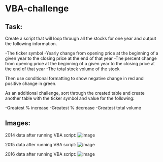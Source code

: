 # VBA-challenge

## Task:

Create a script that will loop through all the stocks for one year and output the following information.

  -The ticker symbol
  -Yearly change from opening price at the beginning of a given year to the closing price at the end of that year
  -The percent change from opening price at the beginning of a given year to the closing price at the end of that year
  -The total stock volume of the stock

Then use conditional formatting to show negative change in red and positive change in green.

As an additional challenge, sort through the created table and create another table with the ticker symbol and value for the following:

  -Greatest % increase
  -Greatest % decrease
  -Greatest total volume

## Images:

2014 data after running VBA script:
![image](https://user-images.githubusercontent.com/84332100/123570343-01313380-d796-11eb-8ce1-17b0dcdcf0ba.png)

2015 data after running VBA script:
![image](https://user-images.githubusercontent.com/84332100/123570446-376eb300-d796-11eb-95ce-945e41432495.png)

2016 data after running VBA script:
![image](https://user-images.githubusercontent.com/84332100/123570548-6f75f600-d796-11eb-94d9-04794f7fd6fb.png)
